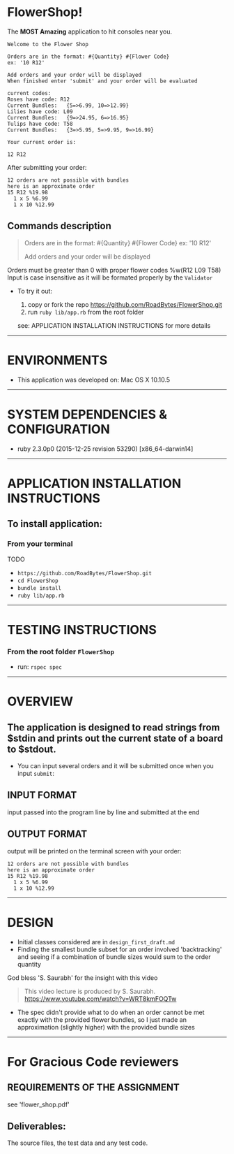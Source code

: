 # FlowerShop!

The **MOST Amazing** application to hit consoles near you.


```
Welcome to the Flower Shop

Orders are in the format: #{Quantity} #{Flower Code}
ex: '10 R12'

Add orders and your order will be displayed
When finished enter 'submit' and your order will be evaluated

current codes:
Roses have code: R12
Current Bundles:   {5=>6.99, 10=>12.99}
Lilies have code: L09
Current Bundles:   {9=>24.95, 6=>16.95}
Tulips have code: T58
Current Bundles:   {3=>5.95, 5=>9.95, 9=>16.99}

Your current order is:

12 R12
```

After submitting your order:

```
12 orders are not possible with bundles
here is an approximate order
15 R12 %19.98
  1 x 5 %6.99
  1 x 10 %12.99
```

## Commands description

> Orders are in the format: #{Quantity} #{Flower Code}
> ex: '10 R12'
>
> Add orders and your order will be displayed

Orders must be greater than 0 with proper flower codes %w(R12 L09 T58)
Input is case insensitive as it will be formated properly by the `Validator`

* To try it out:
  1. copy or fork the repo https://github.com/RoadBytes/FlowerShop.git
  2. run `ruby lib/app.rb` from the root folder

  see: APPLICATION INSTALLATION INSTRUCTIONS for more details

---

# ENVIRONMENTS

* This application was developed on: Mac OS X 10.10.5

---

# SYSTEM DEPENDENCIES & CONFIGURATION

* ruby 2.3.0p0 (2015-12-25 revision 53290) [x86_64-darwin14]

---

# APPLICATION INSTALLATION INSTRUCTIONS

## To install application:

### From your terminal

  TODO
* `https://github.com/RoadBytes/FlowerShop.git`
* `cd FlowerShop`
* `bundle install`
* `ruby lib/app.rb`

---

# TESTING INSTRUCTIONS

### From the root folder `FlowerShop`

* run: `rspec spec`

---

# OVERVIEW

## The application is designed to read strings from $stdin and prints out the current state of a board to $stdout.

* You can input several orders and it will be submitted once when you input
  `submit`:

## INPUT FORMAT

input passed into the program line by line and submitted at the end

## OUTPUT FORMAT

output will be printed on the terminal screen with your order:

```
12 orders are not possible with bundles
here is an approximate order
15 R12 %19.98
  1 x 5 %6.99
  1 x 10 %12.99
```

---

# DESIGN

* Initial classes considered are in `design_first_draft.md`
* Finding the smallest bundle subset for an order involved 'backtracking' and
  seeing if a combination of bundle sizes would sum to the order quantity

God bless 'S. Saurabh' for the insight with this video

> This video lecture is produced by S. Saurabh.
> https://www.youtube.com/watch?v=WRT8kmFOQTw

* The spec didn't provide what to do when an order cannot be met exactly with
  the provided flower bundles, so I just made an approximation (slightly higher)
  with the provided bundle sizes

---

# For Gracious Code reviewers

## REQUIREMENTS OF THE ASSIGNMENT

see 'flower_shop.pdf'

## Deliverables:

The source files, the test data and any test code.
